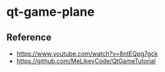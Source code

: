 # qt-game-plane


## Reference
- https://www.youtube.com/watch?v=8ntEQpg7gck
- https://github.com/MeLikeyCode/QtGameTutorial